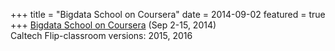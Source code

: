 +++
title = "Bigdata School on Coursera"
date = 2014-09-02
featured = true
+++
<A HREF="https://www.coursera.org/course/bigdataschool">Bigdata
School on Coursera</A> (Sep 2-15, 2014) <BR> Caltech Flip-classroom
versions: 2015, 2016